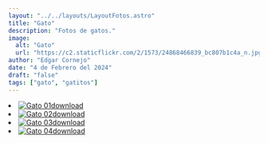 ```yaml
---
layout: "../../layouts/LayoutFotos.astro"
title: "Gato"
description: "Fotos de gatos."
image:
  alt: "Gato"
  url: "https://c2.staticflickr.com/2/1573/24868466839_bc807b1c4a_n.jpg"
author: "Edgar Cornejo"
date: "4 de Febrero del 2024"
draft: "false"
tags: ["gato", "gatitos"]
---
```


<li><a href="https://c2.staticflickr.com/2/1573/24868466839_d13d2b6980_o.jpg" download title="Descargar"><img src="https://c2.staticflickr.com/2/1573/24868466839_bc807b1c4a_n.jpg" loading="lazy" alt="Gato 01"><span class="material-symbols-rounded">download</span></a></li>
<li><a href="https://c2.staticflickr.com/2/1496/25142984181_d327c284c4_o.jpg" download title="Descargar"><img src="https://c2.staticflickr.com/2/1496/25142984181_7b0e1ca037_n.jpg" loading="lazy" alt="Gato 02"><span class="material-symbols-rounded">download</span></a></li>
<li><a href="https://c2.staticflickr.com/2/1668/24940592310_89aa43eb9f_o.jpg" download title="Descargar"><img src="https://c2.staticflickr.com/2/1668/24940592310_fdd0d3634c_n.jpg" loading="lazy" alt="Gato 03"><span class="material-symbols-rounded">download</span></a></li>
<li><a href="https://c2.staticflickr.com/2/1496/24940614940_80f493ddd0_o.jpg" download title="Descargar"><img src="https://c2.staticflickr.com/2/1496/24940614940_cae611572b_n.jpg" loading="lazy" alt="Gato 04"><span class="material-symbols-rounded">download</span></a></li>
